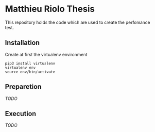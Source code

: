# Matthieu Riolo Thesis

This repository holds the code which are used to create the perfomance test.

## Installation

Create at first the virtualenv environment

```
pip3 install virtualenv
virtualenv env
source env/bin/activate
```

## Preparetion

*TODO*

## Execution

*TODO*